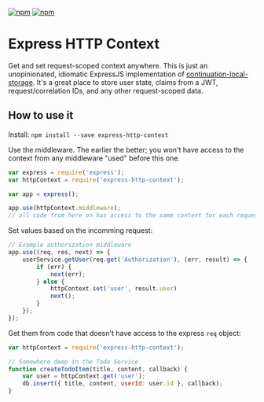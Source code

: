 [![npm](https://img.shields.io/npm/v/express-http-context.svg)](https://www.npmjs.com/package/express-http-context)
[![npm](https://img.shields.io/npm/dm/express-http-context.svg)](https://www.npmjs.com/package/express-http-context)

# Express HTTP Context
Get and set request-scoped context anywhere.  This is just an unopinionated, idiomatic ExpressJS implementation of [continuation-local-storage](https://www.npmjs.com/package/continuation-local-storage).  It's a great place to store user state, claims from a JWT, request/correlation IDs, and any other request-scoped data.

## How to use it

Install: `npm install --save express-http-context`

Use the middleware.  The earlier the better; you won't have access to the context from any middleware "used" before this one.

``` js
var express = require('express');
var httpContext = require('express-http-context');

var app = express();

app.use(httpContext.middleware);
// all code from here on has access to the same context for each request
```

Set values based on the incomming request:

``` js
// Example authorization middleware
app.use((req, res, next) => {
	userService.getUser(req.get('Authorization'), (err, result) => {
		if (err) {
			next(err);
		} else {
			httpContext.set('user', result.user)
			next();
		}
	});
});
```

Get them from code that doesn't have access to the express `req` object:

``` js
var httpContext = require('express-http-context');

// Somewhere deep in the Todo Service
function createTodoItem(title, content, callback) {
	var user = httpContext.get('user');
	db.insert({ title, content, userId: user.id }, callback);
}
```
